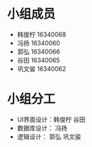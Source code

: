 # 小组成员
- 韩俊柠 16340068
- 冯扬 16340060
- 郭弘 16340066
- 谷田 16340065
- 巩文骏 16340062

# 小组分工

- UI界面设计：韩俊柠 谷田
- 数据库设计： 冯扬
- 逻辑设计： 郭弘 巩文骏